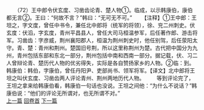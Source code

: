 　　（72）王中郎令伏玄度、习凿齿论青、楚人物①。临成，以示韩康伯，康伯都无言②。王曰：“何故不言？”韩曰：“无可无不可。”
　　【注释】①王中郎：王坦之，字文度，曾任中书令，兼任北中郎将（统军的将领），徐、兖二州刺史。伏玄度：伏滔，字玄度，青州平昌县人，曾任大司马桓温参军，后任著作郎、游击将军。习凿齿：字彦威，荆州襄阳郡人，桓温为荆州刺史时，他任别驾，后任荥阳太守。青、楚：青州和荆州。楚国旧号荆，所以这里称荆州为楚。古代把中国分为九州，青州包括东部和东北一部分，荆州包括中南和西南一部分。据记载，伏、习二人曾辩论青、楚历代人物的优劣得失，实际是各自赞扬家乡的人物。②临：到。韩康伯：韩伯，字康伯，曾任丹阳尹、吏部尚书、领军将军。【译文】北中郎将王坦之叫伏玄度、习凿齿两人评论青州、荆州两地历代人物。
　　等到评论完了，王坦之拿来给韩康伯看，韩康伯一句话也没说。王坦之间他：“为什么不说话？”韩康伯说：“他们的评论无所谓对，也无所谓不对。”
<br>[上一篇](02_071) [回卷首](02_000) [下一篇](02_073)
